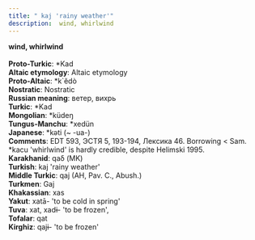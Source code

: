 ```yaml
---
title: " kaj 'rainy weather'"
description:  wind, whirlwind
---
```

<p data-pagefind-weight="0.5">
<strong> wind, whirlwind</strong><br><br>
<strong>Proto-Turkic</strong>:  *Kad<br>
<strong>Altaic etymology</strong>:  Altaic etymology<br>
<strong> Proto-Altaic</strong>:  *k`ĕdò<br>
<strong>Nostratic</strong>:  Nostratic<br>
<strong>Russian meaning</strong>:  ветер, вихрь<br>
<strong>Turkic</strong>:  *Kad<br>
<strong>Mongolian</strong>:  *küdeŋ<br>
<strong>Tungus-Manchu</strong>:  *xedün<br>
<strong>Japanese</strong>:  *kǝti (~ -ua-)<br>
<strong>Comments</strong>:  EDT 593, ЭСТЯ 5, 193-194, Лексика 46. Borrowing < Sam. *kacu 'whirlwind' is hardly credible, despite Helimski 1995.<br>
<strong>Karakhanid</strong>:  qaδ (MK)<br>
<strong>Turkish</strong>:  kaj 'rainy weather'<br>
<strong>Middle Turkic</strong>:  qaj (AH, Pav. C., Abush.)<br>
<strong>Turkmen</strong>:  Gaj<br>
<strong>Khakassian</strong>:  xas<br>
<strong>Yakut</strong>:  xatā- 'to be cold in spring'<br>
<strong>Tuva</strong>:  xat, xadɨ- 'to be frozen',<br>
<strong>Tofalar</strong>:  qat<br>
<strong>Kirghiz</strong>:  qajɨ- 'to be frozen'<br>

</p>
